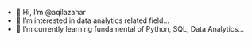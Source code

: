- 👋 Hi, I’m @aqilazahar
- 👀 I’m interested in data analytics related field...
- 🌱 I’m currently learning fundamental of Python, SQL, Data Analytics...

<!---
aqilazahar/aqilazahar is a ✨ special ✨ repository because its `README.md` (this file) appears on your GitHub profile.
You can click the Preview link to take a look at your changes.
--->
